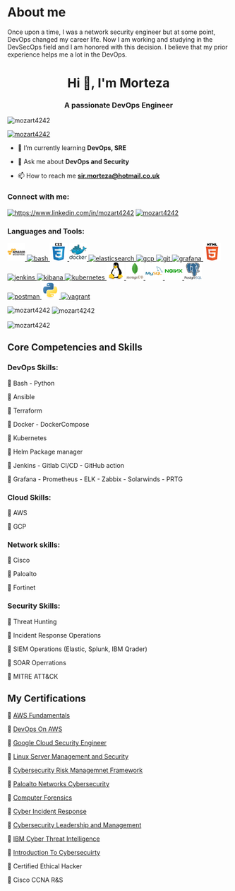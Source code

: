 # About me

Once upon a time, I was a network security engineer but at some point, DevOps changed my career life. Now I am working and studying in the DevSecOps field and I am honored with this decision. I believe that my prior experience helps me a lot in the DevOps.


<h1 align="center">Hi 👋, I'm Morteza</h1>
<h3 align="center">A passionate DevOps Engineer</h3>

<p align="left"> <img src="https://komarev.com/ghpvc/?username=mozart4242&label=Profile%20views&color=0e75b6&style=flat" alt="mozart4242" /> </p>

<p align="left"> <a href="https://github.com/ryo-ma/github-profile-trophy"><img src="https://github-profile-trophy.vercel.app/?username=mozart4242" alt="mozart4242" /></a> </p>

- 🌱 I’m currently learning **DevOps, SRE**

- 💬 Ask me about **DevOps and Security**

- 📫 How to reach me **sir.morteza@hotmail.co.uk**

<h3 align="left">Connect with me:</h3>
<p align="left">
<a href="https://www.linkedin.com/in/mozart4242" target="blank"><img align="center" src="https://raw.githubusercontent.com/rahuldkjain/github-profile-readme-generator/master/src/images/icons/Social/linked-in-alt.svg" alt="https://www.linkedin.com/in/mozart4242" height="30" width="40" /></a>
<a href="https://instagram.com/mozart4242" target="blank"><img align="center" src="https://raw.githubusercontent.com/rahuldkjain/github-profile-readme-generator/master/src/images/icons/Social/instagram.svg" alt="mozart4242" height="30" width="40" /></a>
</p>

<h3 align="left">Languages and Tools:</h3>
<p align="left"> <a href="https://aws.amazon.com" target="_blank" rel="noreferrer"> <img src="https://raw.githubusercontent.com/devicons/devicon/master/icons/amazonwebservices/amazonwebservices-original-wordmark.svg" alt="aws" width="40" height="40"/> </a> <a href="https://www.gnu.org/software/bash/" target="_blank" rel="noreferrer"> <img src="https://www.vectorlogo.zone/logos/gnu_bash/gnu_bash-icon.svg" alt="bash" width="40" height="40"/> </a> <a href="https://www.w3schools.com/css/" target="_blank" rel="noreferrer"> <img src="https://raw.githubusercontent.com/devicons/devicon/master/icons/css3/css3-original-wordmark.svg" alt="css3" width="40" height="40"/> </a> <a href="https://www.docker.com/" target="_blank" rel="noreferrer"> <img src="https://raw.githubusercontent.com/devicons/devicon/master/icons/docker/docker-original-wordmark.svg" alt="docker" width="40" height="40"/> </a> <a href="https://www.elastic.co" target="_blank" rel="noreferrer"> <img src="https://www.vectorlogo.zone/logos/elastic/elastic-icon.svg" alt="elasticsearch" width="40" height="40"/> </a> <a href="https://cloud.google.com" target="_blank" rel="noreferrer"> <img src="https://www.vectorlogo.zone/logos/google_cloud/google_cloud-icon.svg" alt="gcp" width="40" height="40"/> </a> <a href="https://git-scm.com/" target="_blank" rel="noreferrer"> <img src="https://www.vectorlogo.zone/logos/git-scm/git-scm-icon.svg" alt="git" width="40" height="40"/> </a> <a href="https://grafana.com" target="_blank" rel="noreferrer"> <img src="https://www.vectorlogo.zone/logos/grafana/grafana-icon.svg" alt="grafana" width="40" height="40"/> </a> <a href="https://www.w3.org/html/" target="_blank" rel="noreferrer"> <img src="https://raw.githubusercontent.com/devicons/devicon/master/icons/html5/html5-original-wordmark.svg" alt="html5" width="40" height="40"/> </a> <a href="https://www.jenkins.io" target="_blank" rel="noreferrer"> <img src="https://www.vectorlogo.zone/logos/jenkins/jenkins-icon.svg" alt="jenkins" width="40" height="40"/> </a> <a href="https://www.elastic.co/kibana" target="_blank" rel="noreferrer"> <img src="https://www.vectorlogo.zone/logos/elasticco_kibana/elasticco_kibana-icon.svg" alt="kibana" width="40" height="40"/> </a> <a href="https://kubernetes.io" target="_blank" rel="noreferrer"> <img src="https://www.vectorlogo.zone/logos/kubernetes/kubernetes-icon.svg" alt="kubernetes" width="40" height="40"/> </a> <a href="https://www.linux.org/" target="_blank" rel="noreferrer"> <img src="https://raw.githubusercontent.com/devicons/devicon/master/icons/linux/linux-original.svg" alt="linux" width="40" height="40"/> </a> <a href="https://www.mongodb.com/" target="_blank" rel="noreferrer"> <img src="https://raw.githubusercontent.com/devicons/devicon/master/icons/mongodb/mongodb-original-wordmark.svg" alt="mongodb" width="40" height="40"/> </a> <a href="https://www.mysql.com/" target="_blank" rel="noreferrer"> <img src="https://raw.githubusercontent.com/devicons/devicon/master/icons/mysql/mysql-original-wordmark.svg" alt="mysql" width="40" height="40"/> </a> <a href="https://www.nginx.com" target="_blank" rel="noreferrer"> <img src="https://raw.githubusercontent.com/devicons/devicon/master/icons/nginx/nginx-original.svg" alt="nginx" width="40" height="40"/> </a> <a href="https://www.postgresql.org" target="_blank" rel="noreferrer"> <img src="https://raw.githubusercontent.com/devicons/devicon/master/icons/postgresql/postgresql-original-wordmark.svg" alt="postgresql" width="40" height="40"/> </a> <a href="https://postman.com" target="_blank" rel="noreferrer"> <img src="https://www.vectorlogo.zone/logos/getpostman/getpostman-icon.svg" alt="postman" width="40" height="40"/> </a> <a href="https://www.python.org" target="_blank" rel="noreferrer"> <img src="https://raw.githubusercontent.com/devicons/devicon/master/icons/python/python-original.svg" alt="python" width="40" height="40"/> </a> <a href="https://www.vagrantup.com/" target="_blank" rel="noreferrer"> <img src="https://www.vectorlogo.zone/logos/vagrantup/vagrantup-icon.svg" alt="vagrant" width="40" height="40"/> </a> </p>

<p><img align="left" src="https://github-readme-stats.vercel.app/api/top-langs?username=mozart4242&show_icons=true&locale=en&layout=compact" alt="mozart4242" /></p>

<p>&nbsp;<img align="center" src="https://github-readme-stats.vercel.app/api?username=mozart4242&show_icons=true&locale=en" alt="mozart4242" /></p>

<p><img align="center" src="https://github-readme-streak-stats.herokuapp.com/?user=mozart4242&" alt="mozart4242" /></p>


## Core Competencies and Skills
### DevOps Skills:

🔖 Bash - Python

🔖 Ansible

🔖 Terraform
 
🔖 Docker - DockerCompose
    
🔖 Kubernetes

🔖 Helm Package manager
   
🔖 Jenkins - Gitlab CI/CD - GitHub action

🔖 Grafana - Prometheus - ELK - Zabbix - Solarwinds - PRTG

### Cloud Skills:
🔖 AWS

🔖 GCP

### Network skills:

🔖 Cisco

🔖 Paloalto

🔖 Fortinet

### Security Skills:
🔖 Threat Hunting

🔖 Incident Response Operations

🔖 SIEM Operations (Elastic, Splunk, IBM Qrader)

🔖 SOAR Operrations

🔖 MITRE ATT&CK

## My Certifications
📄 [AWS Fundamentals](https://www.coursera.org/account/accomplishments/specialization/certificate/JW3UVQNTF76W)

📄 [DevOps On AWS](https://www.coursera.org/account/accomplishments/specialization/certificate/HW49YJQAPNU4)

📄 [Google Cloud Security Engineer](https://www.coursera.org/account/accomplishments/specialization/certificate/L9P5TVNEV4MN)

📄 [Linux Server Management and Security](https://www.coursera.org/account/accomplishments/certificate/FU6U87F2WNTB)

📄 [Cybersecurity Risk Managemnet Framework](https://www.coursera.org/account/accomplishments/specialization/certificate/CACHJPCA7G4V)

📄 [Paloalto Networks Cybersecurity](https://www.coursera.org/account/accomplishments/specialization/certificate/9FF9CER8EBC6)

📄 [Computer Forensics](https://www.coursera.org/account/accomplishments/specialization/certificate/7PL7UC3G4KP2)

📄 [Cyber Incident Response](https://www.coursera.org/account/accomplishments/specialization/certificate/CW523V48KHUZ)

📄 [Cybersecurity Leadership and Management](https://www.coursera.org/account/accomplishments/specialization/certificate/XA9S39QHDT6M)

📄 [IBM Cyber Threat Intelligence](https://www.credly.com/badges/3ed1cac0-532d-49b5-a1ab-613407837076?source=linked_in_profile)

📄 [Introduction To Cybersecuirty](https://www.coursera.org/account/accomplishments/specialization/certificate/ZS46UHY2393K)

📄 Certified Ethical Hacker

📄 Cisco CCNA R&S
